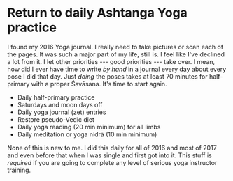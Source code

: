 # Return to daily Ashtanga Yoga practice

I found my 2016 Yoga journal. I really need to take pictures or scan each of the pages. It was such a major part of my life, still is. I feel like I've declined a lot from it. I let other priorities --- good priorities --- take over. I mean, how did I ever have time to write *by hand* in a journal every day about every pose I did that day. Just *doing* the poses takes at least 70 minutes for half-primary with a proper Śavāsana. It's time to start again.

* Daily half-primary practice
* Saturdays and moon days off
* Daily yoga journal (zet) entries
* Restore pseudo-Vedic diet
* Daily yoga reading (20 min minimum) for all limbs
* Daily meditation or yoga nidrā (10 min minimum)

None of this is new to me. I did this daily for all of 2016 and most of 2017 and even before that when I was single and first got into it. This stuff is *required* if you are going to complete any level of serious yoga instructor training.
